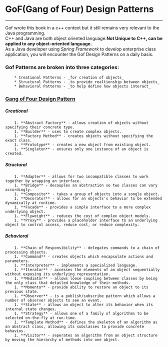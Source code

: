 # GoF(Gang of Four) Design Patterns

---

Gof wrote this book in a c++ context but it still remains very relevant to the Java programming.  
C++ and Java are both object oriented language.**Not Unique to C++, can be applied to any object-oriented language.**  
As a Java developer using _Spring Framework_ to develop enterprise class application, you will encounter the Gof Design Patterns on a daily basis.

### Gof Patterns are broken into three categories:

        * Creational Patterns - _for creation of objects_
        * Structural Patterns - _to provide realtionship between objects_
        * Behavioral Patterns - _to help define how objects interact_

### **[Gang of Four Design Pattern](https://springframework.guru/gang-of-four-design-patterns/)**

##### Creational

        1. **Abstract Factory** - allows creation of objects without specifying their concrete type.
        1. **Builder** - uses to create complex objects.
        1. **Factory Method** - creates objects without specifying the exact class.
        1. **Prototype** - creates a new object from existing object.
        1. **Singleton** - ensures only one instance of an object is created.

##### Structural

        1. **Adapter** - allows for two incompatible classes to work together by wrapping an interface.
        1. **Bridge** - decouples an abstraction so two classes can vary accordingly.
        1. **Composite** - takes a group of objects into a songle object.
        1. **Decorator** - allows for an objects's behavior to be extended dynamically at runtime.
        1. **Facade** - provides a simple interface to a more complex underlying object.
        1. **Flyweight** - reduces the cost of complex object models.
        1. **Proxy** - provides a placeholder interface to an underlying object to control access, reduce cost, or reduce complexity.

##### Behavioral

        1. **Chain of Responsibility** - delegates commands to a chain of processing objects.
        1. **Command** - creates objects which encapsulate actions and parameters.
        1. **Interpreter** - implements a specialized language.
        1. **Iterator** - accesses the elements of an object sequentially without exposing its underlying representation.
        1. **Mediator** - allows loose coupling between classes by being the only class that detailed knowledge of their methods.
        1. **Momento** - provide ability to restore an object to its previous state.
        1. **Observer** - is a publish/subscribe pattern which allows a number of observer objects to see an event.
        1. **State** - allows an object to alter its behavior when its internal state changes.
        1. **Strategy** - allows one of a family of algorithms to be selected on-the-fly at run-time.
        1. **Template Method** - defines the skeleton of an algorithm as an abstract class, allowing its subclasses to provide concrete behavios.
        1. **Visitor** - seperates an algorithm from an object structure by moving the hierarchy of methods into one object.
